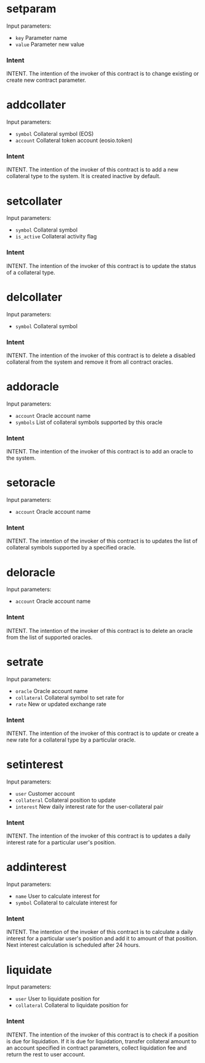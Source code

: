 <h1 class="contract">setparam</h1>

Input parameters:

* `key`   Parameter name
* `value` Parameter new value

### Intent
INTENT. The intention of the invoker of this contract is to change existing or create new contract parameter.

<h1 class="contract">addcollater</h1>

Input parameters:

* `symbol`  Collateral symbol (EOS)
* `account` Collateral token account (eosio.token)

### Intent
INTENT. The intention of the invoker of this contract is to add a new collateral type to the system. It is created inactive by default.

<h1 class="contract">setcollater</h1>

Input parameters:

* `symbol`    Collateral symbol
* `is_active` Collateral activity flag

### Intent
INTENT. The intention of the invoker of this contract is to update the status of a collateral type.

<h1 class="contract">delcollater</h1>

Input parameters:

* `symbol` Collateral symbol

### Intent
INTENT. The intention of the invoker of this contract is to delete a disabled collateral from the system and remove it from all contract oracles.

<h1 class="contract">addoracle</h1>

Input parameters:

* `account` Oracle account name
* `symbols` List of collateral symbols supported by this oracle

### Intent
INTENT. The intention of the invoker of this contract is to add an oracle to the system.

<h1 class="contract">setoracle</h1>

Input parameters:

* `account` Oracle account name

### Intent
INTENT. The intention of the invoker of this contract is to updates the list of collateral symbols supported by a specified oracle.

<h1 class="contract">deloracle</h1>

Input parameters:

* `account` Oracle account name

### Intent
INTENT. The intention of the invoker of this contract is to delete an oracle from the list of supported oracles.

<h1 class="contract">setrate</h1>

Input parameters:

* `oracle`     Oracle account name
* `collateral` Collateral symbol to set rate for
* `rate`       New or updated exchange rate

### Intent
INTENT. The intention of the invoker of this contract is to update or create a new rate for a collateral type by a particular oracle.

<h1 class="contract">setinterest</h1>

Input parameters:

* `user`       Customer account
* `collateral` Collateral position to update
* `interest`   New daily interest rate for the user-collateral pair

### Intent
INTENT. The intention of the invoker of this contract is to updates a daily interest rate for a particular user's position.

<h1 class="contract">addinterest</h1>

Input parameters:

* `name`   User to calculate interest for
* `symbol` Collateral to calculate interest for

### Intent
INTENT. The intention of the invoker of this contract is to calculate a daily interest for a particular user's position and add it to amount of that position. Next interest calculation is scheduled after 24 hours.

<h1 class="contract">liquidate</h1>

Input parameters:

* `user`       User to liquidate position for
* `collateral` Collateral to liquidate position for

### Intent
INTENT. The intention of the invoker of this contract is to check if a position is due for liquidation. If it is due for liquidation, transfer collateral amount to an account specified in contract parameters, collect liquidation fee and return the rest to user account.
